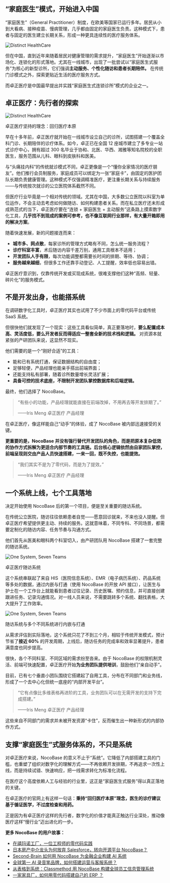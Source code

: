 ## “家庭医生”模式，开始进入中国

“家庭医生”（General Practitioner）制度，在欧美等国家已运行多年。居民从小到大看病、接种疫苗、慢病管理，几乎都由固定的家庭医生负责。这种模式下，患者与固定的医生建立长期关系，形成一种更具连续性的医疗服务体系。

![Distinct HealthCare](https://static-docs.nocobase.com/1-uyqk05.PNG)

但在中国，直到近年来随着居民对健康管理的需求提升，“家庭医生”开始逐渐以市场化、连锁化的形式落地。尤其在一线城市，出现了一批尝试以“家庭医生式服务”为核心的新型诊所，它们强调**主动服务、个性化随访和患者长期陪伴。** 在传统门诊模式之外，探索更贴近生活的医疗服务方式。

而卓正医疗是中国最早提出并实践“家庭医生式连锁诊所”模式的企业之一。

## 卓正医疗：先行者的探索

![Distinct HealthCare](https://static-docs.nocobase.com/2-yuda5b.PNG)

卓正医疗坚持的理念：回归医疗本原

早在十多年前，卓正医疗就开始在一线城市设立自己的诊所，试图搭建一个覆盖全科门诊、长期陪伴的诊疗体系。如今，卓正已在全国 12 座城市建立了多专业一站式诊疗中心，拥有超过 300 名毕业于协和、北医、华西、湘雅等知名院校的全职医生，服务范围从儿科、眼科到皮肤科和医美。

与“头痛挂内科”的传统就诊模式不同，卓正更像是一个“懂你全家情况的医疗朋友”。他们推行会员制服务，家庭成员可以绑定为一张“家庭卡”，由固定的医护团队长期负责健康管理。这种模式不仅强调精准医疗，更注重长期关系与持续服务——与传统按次就诊的公立医院体系截然不同。

但医疗行业毕竟是一个相对传统的领域。尤其在中国，大多数公立医院以科室为单位运作，不会主动去考虑如何做随访、如何构建患者关系。而在私立医疗还未形成成熟范式的当下，卓正医疗要在“连锁 + 家庭医生 + 主动服务”这条路上摸索数字化工具，**几乎找不到现成的案例可参考，也不像互联网行业那样，有大量开箱即用的解决方案**。

随着快速发展，新的问题接连而来：

* **城市多、网点散**，每家诊所的管理方式略有不同，怎么统一服务流程？
* **诊疗科室丰富**，术后随访内容千差万别，通用工具根本不适用；
* **开发团队人手有限**，每次功能调整都需要长时间的排期、等待、协调；
* **服务越来越细**，但很多工作还靠手动登记、人工提醒，效率低也容易出错。

卓正医疗意识到，仅靠传统开发或买现成系统，很难支撑他们这种“高频、轻量、碎片化”的服务模式。

## 不是开发出身，也能搭系统

在调研数字化工具时，卓正医疗其实也试用了不少市面上的零代码平台或传统 SaaS 系统。

但很快他们就发现了一个现实：这些工具看似简单，真正要落地时，**要么配置成本高、灵活度低，要么开发者反而得适应一整套全新的技术栈和逻辑。** 对资源本就紧张的产研团队来说，这显然不现实。

他们需要的是一个“刚好合适”的工具：

* 能和已有系统打通，保证数据结构的自由度；
* 足够轻便，产品经理也能亲手搭出前端界面；
* 还能支持私有部署，随着诊所数量增长灵活扩展；
* **具备可控的技术底座，不限制开发团队掌控数据库和后端逻辑。**

最终，他们选择了 NocoBase。

> “有些小的功能，产品经理就能直接在前端改掉，不用再去等开发排期了。”
>
> ——Iris Meng 卓正医疗 产品经理

在卓正医疗，像这样能自己“动手”的体验，成了 NocoBase 被内部迅速接受的关键。

**更重要的是，NocoBase 并没有强行替代开发团队的角色，而是把原本复杂低效的协作方式拆解为更适合内部节奏的工具链。后台核心逻辑依然由自家团队掌控，前端呈现则交由产品人员快速搭建，一来一回，既不失控，也能提效。**

> “我们其实不是为了零代码，而是为了提效。”
>
> ——Iris Meng 卓正医疗 产品经理

## 一个系统上线，七个工具落地

决定开始使用 NocoBase 后的第一个项目，便是至关重要的随访系统。

在传统公立医院，随访往往依赖患者自觉——愿意回诊就来，不来也没人提醒。但卓正医疗希望提供更主动、持续的服务。这就意味着，不同专科、不同场景，都需要定制化的随访内容、任务节奏与沟通方式。

他们首先从医美和眼科两个科室切入，由产研团队用 NocoBase 搭建了一套完整的随访系统。

![One System, Seven Teams](https://static-docs.nocobase.com/3-taaj2t.png)

卓正医疗随访系统

这个系统串联起了来自 HIS（医院信息系统）、EMR（电子病历系统）、药品系统等多处的数据，通过内嵌与打通（使用 NocoBase 的开放 API 接口），让医生与护士在一个工作台上就能看到患者过往记录、历史医嘱、预约信息，并可直接创建跟进任务、记录沟通情况。对一线人员来说，不需要跳转多个系统、翻找表格，大大提升了工作效率。

![One System, Seven Teams](https://static-docs.nocobase.com/4-asmcar.png)

随访系统与多个不同系统进行内嵌与打通

从需求评估到实际落地，这个系统只花了不到三个月，相较于传统开发模式，预计节省了**接近 60%** 的开发周期，上线后，随访任务的完成率和效率显著提升，患者满意度也同步提高。

很快，各个不同科室、不同区域的需求纷至沓来。由于 NocoBase 的权限机制灵活、前端可快速配置，卓正医疗开始**为业务团队提供培训**，鼓励他们“亲自动手”。

目前，已有七个垂直小团队围绕它搭建起了自用工具，分布在不同部门和业务线，形成了一个去中心化但统一底座的“内部开发平台”。

> “它有点像比多维表格再进阶的工具，业务团队可以在无需开发的支持下完成搭建。”
>
> ——Iris Meng 卓正医疗 产品经理

这些来自不同部门的需求并未被开发资源“卡住”，反而催生出一种新形式的内部协作方式。

## 支撑“家庭医生”式服务体系的，不只是系统

对卓正医疗来说，NocoBase 的意义不止于“系统”。它降低了内部搭建工具的门槛，也重塑了组织对数字化的理解方式——不再依赖开发排期，不再追求一次性上线，而是持续试错、快速响应，把一线需求转化为标准化流程。

在医疗这个高度依赖人工与经验的行业里，这正是“家庭医生式服务”得以真正落地的关键。

在卓正医疗的官网上有这样一句话：**秉持“回归医疗本原”理念，医生的诊疗建议基于循证医学，不过度检查和用药。**

正是因为有卓正医疗这样的先行者，数字化的价值才能真正触达行业深处，推动像医疗这样“慢行业”迈出进化的一步。

**更多 NocoBase 的用户故事：**

* [在禧玛诺工厂，一位工程师的零代码实践](https://www.nocobase.com/cn/blog/shimano)
* [日本房产中介龙头为何放弃 Salesforce，转向开源平台 NocoBase？](https://www.nocobase.com/cn/blog/century-21)
* [Second-Brain 如何用 NocoBase 为金融企业构建 AI 系统](https://www.nocobase.com/cn/blog/second-brain)
* [全球第一 AI 录音笔品牌，如何搭建运营与客服系统？](https://www.nocobase.com/cn/blog/plaud)
* [从表格到系统：Classmethod 用 NocoBase 构建全球员工信息管理系统](https://www.nocobase.com/cn/blog/classmethod)
* [一家家具厂，如何用零代码搭建自己的 ERP ？](https://www.nocobase.com/cn/blog/olmon)
